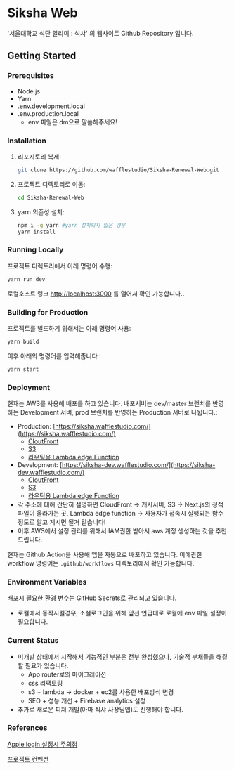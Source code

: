 # Siksha Web

'서울대학교 식단 알리미 : 식샤' 의 웹사이트 Github Repository 입니다.

## Getting Started

### Prerequisites

- Node.js
- Yarn
- .env.development.local
- .env.production.local
  - env 파일은 dm으로 말씀해주세요!

### Installation

1. 리포지토리 복제:
   ```bash
   git clone https://github.com/wafflestudio/Siksha-Renewal-Web.git
   ```
2. 프로젝트 디렉토리로 이동:
   ```bash
   cd Siksha-Renewal-Web
   ```
3. yarn 의존성 설치:
   ```bash
   npm i -g yarn #yarn 설치되지 않은 경우
   yarn install
   ```

### Running Locally

프로젝트 디렉토리에서 아래 명령어 수행:
```bash
yarn run dev
```
로컬호스트 링크 [http://localhost:3000](http://localhost:3000) 를 열어서 확인 가능합니다..

### Building for Production

프로젝트를 빌드하기 위해서는 아래 명령어 사용:
```bash
yarn build
```

이후 아래의 명령어를 입력해줍니다.:
```bash
yarn start
```

### Deployment

현재는 AWS를 사용해 배포를 하고 있습니다. 배포서버는 dev/master 브랜치를 반영하는 Development 서버, prod 브랜치를 반영하는 Production 서버로 나뉩니다.:
- Production: [https://siksha.wafflestudio.com/](https://siksha.wafflestudio.com/)
  - [CloutFront](https://us-east-1.console.aws.amazon.com/cloudfront/v4/home?region=ap-northeast-2#/distributions/E3NQOV6KLVI7OZ)
  - [S3](https://ap-northeast-2.console.aws.amazon.com/s3/buckets/siksha.wafflestudio.com?region=ap-northeast-2)
  - [라우팅용 Lambda edge Function](https://us-east-1.console.aws.amazon.com/lambda/home?region=us-east-1#/functions/siksha-frontend-route?tab=code)
- Development: [https://siksha-dev.wafflestudio.com/](https://siksha-dev.wafflestudio.com/)
  - [CloutFront](https://us-east-1.console.aws.amazon.com/cloudfront/v4/home?region=ap-northeast-2#/distributions/E1VY1M8HHPU8UB)
  - [S3](https://ap-northeast-2.console.aws.amazon.com/s3/buckets/siksha-dev.wafflestudio.com?region=ap-northeast-2&bucketType=general&tab=objects)
  - [라우팅용 Lambda edge Function](https://us-east-1.console.aws.amazon.com/lambda/home?region=us-east-1#/functions/siksha-frontend-route-dev?tab=code)
- 각 주소에 대해 간단히 설명하면 CloudFront -> 캐시서버, S3 -> Next.js의 정적 파일이 올라가는 곳, Lambda edge function -> 사용자가 접속시 실행되는 함수 정도로 알고 계시면 될거 같습니다!
- 이후 AWS에서 설정 관리를 위해서 IAM권한 받아서 aws 계정 생성하는 것을 추천드립니다.

현재는 Github Action을 사용해 앱을 자동으로 배포하고 있습니다. 이에관한 workflow 명령어는 `.github/workflows` 디렉토리에서 확인 가능합니다.

### Environment Variables

배포시 필요한 환경 변수는 GitHub Secrets로 관리되고 있습니다.
- 로컬에서 동작시킬경우, 소셜로그인을 위해 앞선 언급대로 로컬에 env 파일 설정이 필요합니다.

### Current Status

- 미개발 상태에서 시작해서 기능적인 부분은 전부 완성했으나, 기술적 부채들을 해결할 필요가 있습니다.
  - App router로의 마이그레이션
  - css 리팩토링
  - s3 + lambda -> docker + ec2를 사용한 배포방식 변경
  - SEO + 성능 개선 + Firebase analytics 설정
- 추가로 새로운 피쳐 개발(아마 식샤 사장님앱)도 진행해야 합니다.

### References
[Apple login 설정시 주의점](/docs/apple-login.md)


[프로젝트 컨벤션](/docs/convention.md)

